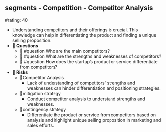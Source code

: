 ## segments - Competition - Competitor Analysis
#rating: 40
- Understanding competitors and their offerings is crucial. This knowledge can help in differentiating the product and finding a unique selling proposition.
- **💭 Questions**
  - 💭 #question Who are the main competitors?
  - 💭 #question What are the strengths and weaknesses of competitors?
  - 💭 #question How does the startup’s product or service differentiate from competitors?
- **🚨 Risks**
  - 🚨Competitor Analysis
    - Lack of understanding of competitors' strengths and weaknesses can hinder differentiation and positioning strategies.
  - 🚨mitigation strategy
    - Conduct competitor analysis to understand strengths and weaknesses.
  - 🚨contingency strategy
    - Differentiate the product or service from competitors based on analysis and highlight unique selling proposition in marketing and sales efforts.


